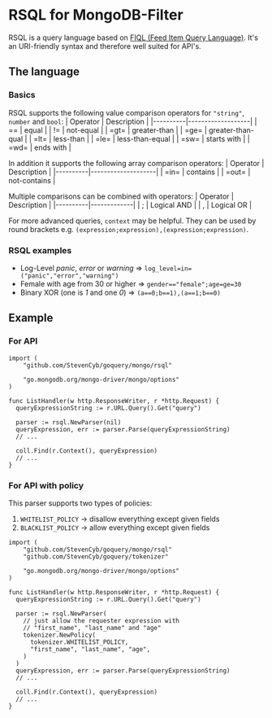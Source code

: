 # RSQL for MongoDB-Filter
RSQL is a query language based on [FIQL (Feed Item Query Language)](https://datatracker.ietf.org/doc/html/draft-nottingham-atompub-fiql-00).
It's an URI-friendly syntax and therefore well suited for API's. 

## The language
### Basics
RSQL supports the following value comparison operators for `"string"`, `number` and `bool`:
| Operator | Description       |
|----------|-------------------|
| ==       | equal             |
| !=       | not-equal         |
| =gt=     | greater-than      |
| =ge=     | greater-than-qual |
| =lt=     | less-than         |
| =le=     | less-than-equal   |
| =sw=     | starts with       |
| =wd=     | ends with         |

In addition it supports the following array comparison operators:
| Operator | Description        |
|----------|--------------------|
| =in=           | contains     |
| =out=          | not-contains |

Multiple comparisons can be combined with operators:
| Operator | Description |
|----------|-------------|
| ;        | Logical AND |
| ,        | Logical OR  |

For more advanced queries, `context` may be helpful.
They can be used by round brackets e.g. `(expression;expression),(expression;expression)`.
### RSQL examples
- Log-Level *panic*, *error* or *warning* => `log_level=in=("panic","error","warning")`
- Female with age from 30 or higher => `gender=="female";age=ge=30`
- Binary XOR (one is *1* and one *0*) => `(a==0;b==1),(a==1;b==0)`
## Example
### For API
```golang
import (
	"github.com/StevenCyb/goquery/mongo/rsql"

	"go.mongodb.org/mongo-driver/mongo/options"
)

func ListHandler(w http.ResponseWriter, r *http.Request) {
  queryExpressionString := r.URL.Query().Get("query")

  parser := rsql.NewParser(nil)
  queryExpression, err := parser.Parse(queryExpressionString)
  // ...

  coll.Find(r.Context(), queryExpression)
  // ...
}
```

### For API with policy
This parser supports two types of policies:
1) `WHITELIST_POLICY` -> disallow everything except given fields
2) `BLACKLIST_POLICY` -> allow everything except given fields
```golang
import (
	"github.com/StevenCyb/goquery/mongo/rsql"
	"github.com/StevenCyb/goquery/tokenizer"

	"go.mongodb.org/mongo-driver/mongo/options"
)

func ListHandler(w http.ResponseWriter, r *http.Request) {
  queryExpressionString := r.URL.Query().Get("query")

  parser := rsql.NewParser(
    // just allow the requester expression with 
    // "first_name", "last_name" and "age"
    tokenizer.NewPolicy(
      tokenizer.WHITELIST_POLICY,
      "first_name", "last_name", "age",
    )
  )
  queryExpression, err := parser.Parse(queryExpressionString)
  // ...

  coll.Find(r.Context(), queryExpression)
  // ...
}
```